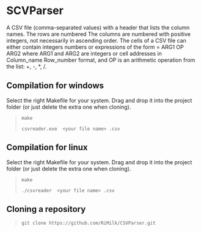 # SCVParser
A CSV file (comma-separated values) with a header that lists the column names. The rows are numbered
The columns are numbered with positive integers, not necessarily in ascending order. The cells of a CSV file can either contain integers
numbers or expressions of the form
= ARG1 OP ARG2
where ARG1 and ARG2 are integers or cell addresses in Column_name Row_number format, and OP is an arithmetic operation
from the list: +, -, *, /.

## Compilation for windows
Select the right Makefile for your system. 
Drag and drop it into the project folder (or just delete the extra one when cloning).
> `make`
> 
> `csvreader.exe  <your file name> .csv`
  
## Compilation for linux
Select the right Makefile for your system. 
Drag and drop it into the project folder (or just delete the extra one when cloning).
> `make`
> 
> `./csvreader  <your file name> .csv`

## Cloning a repository
> ` git clone https://github.com/RiMilk/CSVParser.git `
